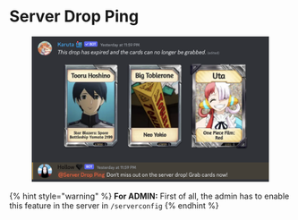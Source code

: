 # Server Drop Ping



<figure><img src="../../.gitbook/assets/image (3) (1) (1).png" alt=""><figcaption></figcaption></figure>

{% hint style="warning" %}
**For ADMIN:** First of all, the admin has to enable this feature in the server in `/serverconfig`
{% endhint %}
